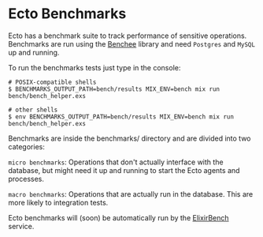 # Ecto Benchmarks

Ecto has a benchmark suite to track performance of sensitive operations. Benchmarks
are run using the [Benchee](https://github.com/PragTob/benchee) library and
need `Postgres` and `MySQL` up and running.

To run the benchmarks tests just type in the console:

```
# POSIX-compatible shells
$ BENCHMARKS_OUTPUT_PATH=bench/results MIX_ENV=bench mix run bench/bench_helper.exs
```

```
# other shells
$ env BENCHMARKS_OUTPUT_PATH=bench/results MIX_ENV=bench mix run bench/bench_helper.exs
```

Benchmarks are inside the benchmarks/ directory and are divided into two
categories:

`micro benchmarks`: Operations that don't actually interface with the database,
but might need it up and running to start the Ecto agents and processes.

`macro benchmarks`: Operations that are actually run in the database. This are
more likely to integration tests.

Ecto benchmarks will (soon) be automatically run by the [ElixirBench](https://elixirbench.org)
service.
